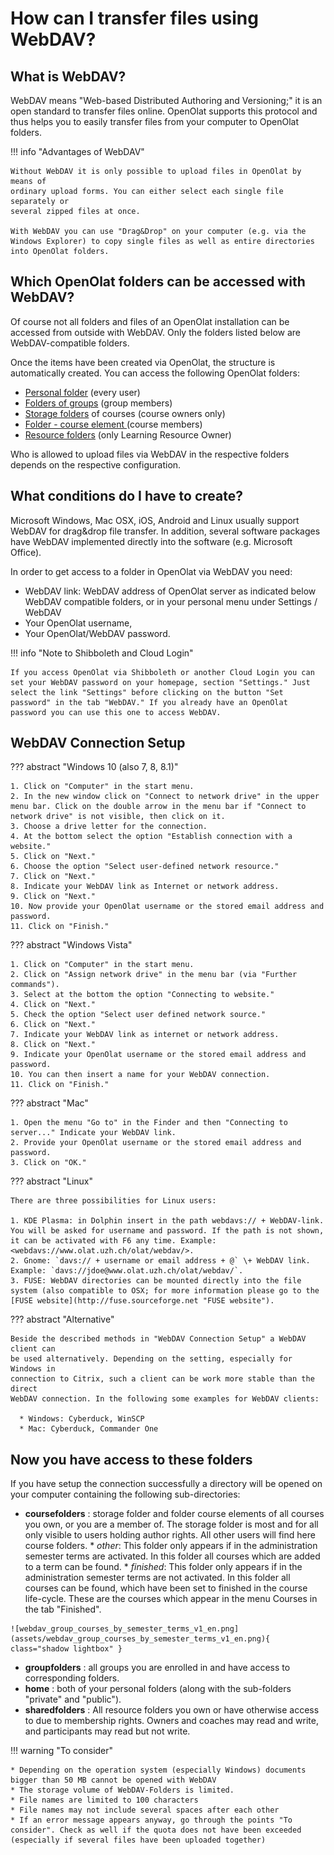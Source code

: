 # How can I transfer files using WebDAV?

## What is WebDAV?

WebDAV means "Web-based Distributed Authoring and Versioning;" it is an open
standard to transfer files online. OpenOlat supports this protocol and thus
helps you to easily transfer files from your computer to OpenOlat folders.

!!! info "Advantages of WebDAV"

    Without WebDAV it is only possible to upload files in OpenOlat by means of
    ordinary upload forms. You can either select each single file separately or
    several zipped files at once. 
    
    With WebDAV you can use "Drag&Drop" on your computer (e.g. via the Windows Explorer) to copy single files as well as entire directories into OpenOlat folders.

## Which OpenOlat folders can be accessed with WebDAV?

Of course not all folders and files of an OpenOlat installation can be accessed from outside with WebDAV. Only the folders listed below are WebDAV-compatible folders.

Once the items have been created via OpenOlat, the structure is automatically created. You can access the following OpenOlat folders:

  * [Personal folder](../../manual_user/personal/Personal_folders.md) (every user)  
  * [Folders of groups](../../manual_user/groups/Using_Group_Tools.md) (group members)
  * [Storage folders](../../manual_user/course_operation/Storage_folder.md) of courses (course owners only)
  * [Folder - course element ](../../manual_user/course_elements/Course_Element_Folder.md) (course members)
  * [Resource folders](../../manual_user/course_create/Course_Settings.md#including-resource-folder) (only Learning Resource Owner)

Who is allowed to upload files via WebDAV in the respective folders depends on
the respective configuration.

## What conditions do I have to create?

Microsoft Windows, Mac OSX, iOS, Android and Linux usually support WebDAV for
drag&drop file transfer. In addition, several software packages have WebDAV
implemented directly into the software (e.g. Microsoft Office).

In order to get access to a folder in OpenOlat via WebDAV you need:

  * WebDAV link: WebDAV address of OpenOlat server as indicated below WebDAV compatible folders, or in your personal menu under Settings / WebDAV
  * Your OpenOlat username,
  * Your OpenOlat/WebDAV password.

!!! info "Note to Shibboleth and Cloud Login"

    If you access OpenOlat via Shibboleth or another Cloud Login you can set your WebDAV password on your homepage, section "Settings." Just select the link "Settings" before clicking on the button "Set password" in the tab "WebDAV." If you already have an OpenOlat password you can use this one to access WebDAV.


## WebDAV Connection Setup

??? abstract "Windows 10 (also 7, 8, 8.1)"

    1. Click on "Computer" in the start menu.
    2. In the new window click on "Connect to network drive" in the upper menu bar. Click on the double arrow in the menu bar if "Connect to network drive" is not visible, then click on it.
    3. Choose a drive letter for the connection.
    4. At the bottom select the option "Establish connection with a website."
    5. Click on "Next."
    6. Choose the option "Select user-defined network resource."
    7. Click on "Next."
    8. Indicate your WebDAV link as Internet or network address.
    9. Click on "Next."
    10. Now provide your OpenOlat username or the stored email address and password.
    11. Click on "Finish."

??? abstract "Windows Vista"

    1. Click on "Computer" in the start menu.
    2. Click on "Assign network drive" in the menu bar (via "Further commands").
    3. Select at the bottom the option "Connecting to website."
    4. Click on "Next."
    5. Check the option "Select user defined network source."
    6. Click on "Next."
    7. Indicate your WebDAV link as internet or network address.
    8. Click on "Next."
    9. Indicate your OpenOlat username or the stored email address and password.
    10. You can then insert a name for your WebDAV connection.
    11. Click on "Finish."

??? abstract "Mac"

    1. Open the menu "Go to" in the Finder and then "Connecting to server..." Indicate your WebDAV link.
    2. Provide your OpenOlat username or the stored email address and password.
    3. Click on "OK."

??? abstract "Linux"

    There are three possibilities for Linux users:

    1. KDE Plasma: in Dolphin insert in the path webdavs:// + WebDAV-link. You will be asked for username and password. If the path is not shown, it can be activated with F6 any time. Example: <webdavs://www.olat.uzh.ch/olat/webdav/>.
    2. Gnome: `davs:// + username or email address + @` \+ WebDAV link. Example: `davs://jdoe@www.olat.uzh.ch/olat/webdav/`.
    3. FUSE: WebDAV directories can be mounted directly into the file system (also compatible to OSX; for more information please go to the [FUSE website](http://fuse.sourceforge.net "FUSE website").

??? abstract "Alternative"

    Beside the described methods in "WebDAV Connection Setup" a WebDAV client can
    be used alternatively. Depending on the setting, especially for Windows in
    connection to Citrix, such a client can be work more stable than the direct
    WebDAV connection. In the following some examples for WebDAV clients:

      * Windows: Cyberduck, WinSCP
      * Mac: Cyberduck, Commander One



## Now you have access to these folders

If you have setup the connection successfully a directory will be opened on
your computer containing the following sub-directories:

  *  **coursefolders** : storage folder and folder course elements of all courses you own, or you are a member of. The storage folder is most and for all only visible to users holding author rights. All other users will find here course folders.
    * _other_: This folder only appears if in the administration semester terms are activated. In this folder all courses which are added to a term can be found.
    * _finished_: This folder only appears if in the administration semester terms are not activated. In this folder all courses can be found, which have been set to finished in the course life-cycle. These are the courses which appear in the menu Courses in the tab "Finished".

    ![webdav_group_courses_by_semester_terms_v1_en.png](assets/webdav_group_courses_by_semester_terms_v1_en.png){ class="shadow lightbox" }

  *  **groupfolders** : all groups you are enrolled in and have access to corresponding folders.
  *  **home** : both of your personal folders (along with the sub-folders "private" and "public").
  *  **sharedfolders** : All resource folders you own or have otherwise access to due to membership rights. Owners and coaches may read and write, and participants may read but not write.


!!! warning "To consider"

    * Depending on the operation system (especially Windows) documents bigger than 50 MB cannot be opened with WebDAV
    * The storage volume of WebDAV-Folders is limited.
    * File names are limited to 100 characters
    * File names may not include several spaces after each other
    * If an error message appears anyway, go through the points "To consider". Check as well if the quota does not have been exceeded (especially if several files have been uploaded together)
